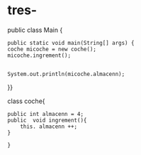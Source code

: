 # tres-


public class Main {

    public static void main(String[] args) {
    coche micoche = new coche();
    micoche.ingrement();


    System.out.println(micoche.almacenn);

}}

class coche{

    public int almacenn = 4;
    public  void ingrement(){
        this. almacenn ++;
    }

    }
